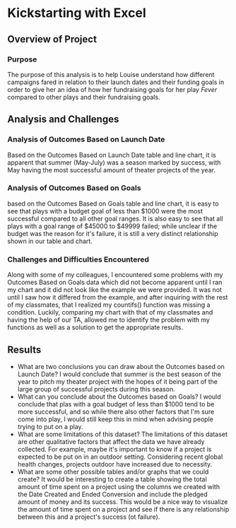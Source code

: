 
# Kickstarting with Excel

## Overview of Project

### Purpose
The purpose of this analysis is to help Louise understand how different campaigns fared in relation to their launch dates and their funding goals in order to give her an idea of how her fundraising goals for her play *Fever* compared to other plays and their fundraising goals.

## Analysis and Challenges

### Analysis of Outcomes Based on Launch Date
Based on the Outcomes Based on Launch Date table and line chart, it is apparent that summer (May-July) was a season marked by success, with May having the most successful amount of theater projects of the year.

### Analysis of Outcomes Based on Goals
based on the Outcomes Based on Goals table and line chart, it is easy to see that plays with a budget goal of less than $1000 were the most successful compared to all other goal ranges. It is also easy to see that all plays with a goal range of $45000 to $49999 failed; while unclear if the budget was the reason for it's failure, it is still a very distinct relationship shown in our table and chart.

### Challenges and Difficulties Encountered
Along with some of my colleagues, I encountered some problems with my Outcomes Based on Goals data which did not become apparent until I ran my chart and it did not look like the example we were provided. It was not until I saw how it differed from the example, and after inquiring with the rest of my classmates, that I realized my countifs() function was missing a condition. Luckily, comparing my chart with that of my classmates and having the help of our TA, allowed me to identify the problem with my functions as well as a solution to get the appropriate results.   

## Results

- What are two conclusions you can draw about the Outcomes based on Launch Date?
I would conclude that summer is the best season of the year to pitch my theater project with the hopes of it being part of the large group of successful projects during this season. 
- What can you conclude about the Outcomes based on Goals?
I would conclude that plas with a goal budget of less than $1000 tend to be more successful, and so while there also other factors that I'm sure come into play, I would still keep this in mind when advising people trying to put on a play.
- What are some limitations of this dataset?
The limitations of this dataset are other qualitative factors that affect the data we have already collected. For example, maybe it's important to know if a project is expected to be put on in an outdoor setting. Considering recent global health changes, projects outdoor have increased due to necessity.
- What are some other possible tables and/or graphs that we could create?
It would be interesting to create a table showing the total amount of time spent on a project using the columns we created with the Date Created and Ended Conversion and include the pledged amount of money and its success. This would be a nice way to visualize the amount of time spent on a project and see if there is any relationship between this and a project's success (ot failure).
